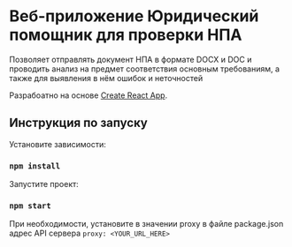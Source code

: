 # Веб-приложение Юридический помощник для проверки НПА

Позволяет отправлять документ НПА в формате DOCX и DOC и проводить анализ на предмет соответствия основным требованиям, а также для выявления в нём ошибок и неточностей

Разрабоатно на основе [Create React App](https://github.com/facebook/create-react-app).

## Инструкция по запуску


Установите зависимости:
### `npm install`

Запустите проект:
### `npm start`

При необходимости, установите в значении proxy в файле package.json адрес API сервера
`proxy: <YOUR_URL_HERE>`